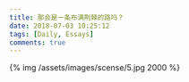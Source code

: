 ```yaml
---
title: 那会是一条布满荆棘的路吗？
date: 2018-07-03 10:25:12
tags: [Daily, Essays]
comments: true
---
```

{% img /assets/images/scense/5.jpg 2000 %}